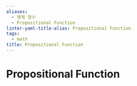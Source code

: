 ```yaml
---
aliases:
  - 명제 함수
  - Propositional Function
linter-yaml-title-alias: Propositional Function
tags:
  - math
title: Propositional Function
---
```


# Propositional Function
